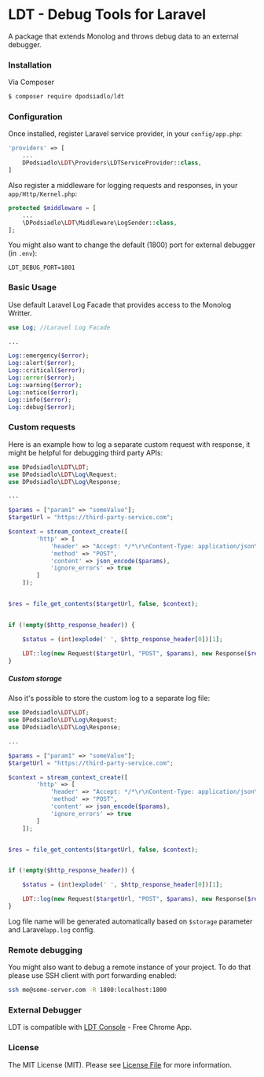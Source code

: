 # LDT - Debug Tools for Laravel 

A package that extends Monolog and throws debug data to an external debugger. 

### Installation

Via Composer

``` bash
$ composer require dpodsiadlo/ldt
```

### Configuration

Once installed, register Laravel service provider, in your `config/app.php`:

```php
'providers' => [
	...
    DPodsiadlo\LDT\Providers\LDTServiceProvider::class,
]
```

Also register a middleware for logging requests and responses, in your `app/Http/Kernel.php`:

```php
protected $middleware = [
    ...
    \DPodsiadlo\LDT\Middleware\LogSender::class,        
];
```


You might also want to change the default (1800) port for external debugger (in `.env`): 
```
LDT_DEBUG_PORT=1801
```


### Basic Usage

Use default Laravel Log Facade that provides access to the Monolog Writter.  

```php
use Log; //Laravel Log Facade

...

Log::emergency($error);
Log::alert($error);
Log::critical($error);
Log::error($error);
Log::warning($error);
Log::notice($error);
Log::info($error);
Log::debug($error);

```

### Custom requests

Here is an example how to log a separate custom request with response, it might be helpful for debugging third party APIs: 

```php
use DPodsiadlo\LDT\LDT;
use DPodsiadlo\LDT\Log\Request;
use DPodsiadlo\LDT\Log\Response;

...

$params = ["param1" => "someValue"];
$targetUrl = "https://third-party-service.com";

$context = stream_context_create([
        'http' => [
            'header' => "Accept: */*\r\nContent-Type: application/json\r\nUser-Agent: API-WRAPER/1.0\r\n",
            'method' => "POST",
            'content' => json_encode($params),
            'ignore_errors' => true
        ]
    ]);


$res = file_get_contents($targetUrl, false, $context);


if (!empty($http_response_header)) {

    $status = (int)explode(' ', $http_response_header[0])[1];

    LDT::log(new Request($targetUrl, "POST", $params), new Response($res, $status, $http_response_header]), true);
}

```


##### Custom storage

Also it's possible to store the custom log to a separate log file:

```php
use DPodsiadlo\LDT\LDT;
use DPodsiadlo\LDT\Log\Request;
use DPodsiadlo\LDT\Log\Response;

...

$params = ["param1" => "someValue"];
$targetUrl = "https://third-party-service.com";

$context = stream_context_create([
        'http' => [
            'header' => "Accept: */*\r\nContent-Type: application/json\r\nUser-Agent: API-WRAPER/1.0\r\n",
            'method' => "POST",
            'content' => json_encode($params),
            'ignore_errors' => true
        ]
    ]);


$res = file_get_contents($targetUrl, false, $context);


if (!empty($http_response_header)) {

    $status = (int)explode(' ', $http_response_header[0])[1];

    LDT::log(new Request($targetUrl, "POST", $params), new Response($res, $status, $http_response_header]), true, "third-party-log");
}

```

Log file name will be generated automatically based on `$storage` parameter and Laravel`app.log` config. 

### Remote debugging 

You might also want to debug a remote instance of your project. To do that please use SSH client with port forwarding enabled:

```bash
ssh me@some-server.com -R 1800:localhost:1800
```
 

### External Debugger

LDT is compatible with [LDT Console](https://chrome.google.com/webstore/detail/ldt-console/icopnphbbahdenofbalbonlkclmfaoio) - Free Chrome App.

### License

The MIT License (MIT). Please see [License File](https://github.com/dpodsiadlo/ldt/blob/master/LICENSE) for more information.
